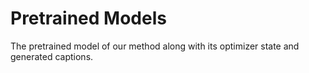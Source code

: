 # Pretrained Models

The pretrained model of our method along with its optimizer state and generated captions. 
